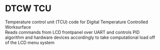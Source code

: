 # DTCW TCU
Temperature control unit (TCU) code for Digital Temperature Controlled Worksurface\
Reads commands from LCD frontpanel over UART and controls PID algorithm and hardware devices accordingly to take computational load off of the LCD menu system
